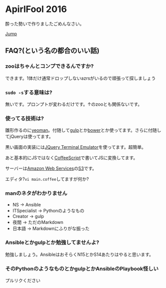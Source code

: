 ApirlFool 2016
=================

酔った勢いで作りましたごめんなさい。

[Jump](http://20160401.it-college.ac.jp)

FAQ?(という名の都合のいい話)
-----------------

### zooはちゃんとコンプできるんですか?

できます。1体だけ通常ドロップしないazrsがいるので頑張って探しましょう

### `sudo -s`する意味は?

無いです。プロンプトが変わるだけです。↑のzooとも関係ないです。

### 使ってる技術は?

雛形作るのに[yeoman](http://yeoman.io/)。付随して[gulp](http://gulpjs.com/)とか[bower](http://bower.io/)とか使ってます。さらに付随してjQueryは使ってます。

黒い画面の実装には[JQuery Terminal Emulator](http://terminal.jcubic.pl/)を使ってます。超簡単。

あと基本的にJSではなく[CoffeeScript](http://coffeescript.org/)で書いてJSに変換してます。

サーバーは[Amazon Web Services](https://aws.amazon.com/jp/)の[S3](https://aws.amazon.com/jp/s3/)です。

エディタ?`vi main.coffee`してますが何か?

### manのネタがわかりません

* NS →  Ansible
* ITSpecialist → Pythonのようなもの
* Creator →  gulp
* 夜間 → ただのMarkdown
* 日本語 → Markdownにふりがな振った

### Ansibleとかgulpとか勉強してませんよ?

勉強しましょう。AnsibleはおそらくN15とかS14あたりはやると思います。

### そのPythonのようなものとかgulpとかAnsibleのPlaybook怪しい

プルリクください
